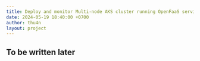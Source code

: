 ```yaml
---
title: Deploy and monitor Multi-node AKS cluster running OpenFaaS service (with MQTT integration)
date: 2024-05-19 18:40:00 +0700
author: thu4n
layout: project
---
```


## To be written later